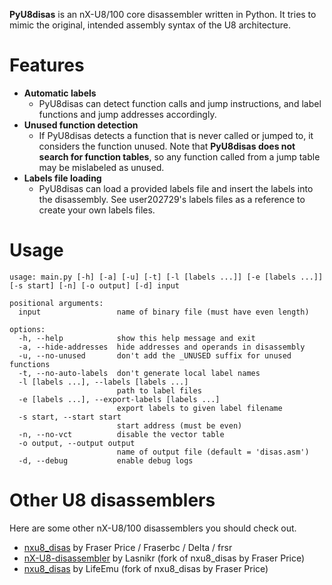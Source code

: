 **PyU8disas** is an nX-U8/100 core disassembler written in Python. It tries to mimic the original, intended assembly syntax of the U8 architecture.

# Features
- **Automatic labels**
  - PyU8disas can detect function calls and jump instructions, and label functions and jump addresses accordingly.
- **Unused function detection**
  - If PyU8disas detects a function that is never called or jumped to, it considers the function unused. Note that **PyU8disas does not search for function tables**, so any function called from a jump table may be mislabeled as unused. 
- **Labels file loading**
  - PyU8disas can load a provided labels file and insert the labels into the disassembly. See user202729's labels files as a reference to create your own labels files.

# Usage
```
usage: main.py [-h] [-a] [-u] [-t] [-l [labels ...]] [-e [labels ...]] [-s start] [-n] [-o output] [-d] input

positional arguments:
  input                 name of binary file (must have even length)

options:
  -h, --help            show this help message and exit
  -a, --hide-addresses  hide addresses and operands in disassembly
  -u, --no-unused       don't add the _UNUSED suffix for unused functions
  -t, --no-auto-labels  don't generate local label names
  -l [labels ...], --labels [labels ...]
                        path to label files
  -e [labels ...], --export-labels [labels ...]
                        export labels to given label filename
  -s start, --start start
                        start address (must be even)
  -n, --no-vct          disable the vector table
  -o output, --output output
                        name of output file (default = 'disas.asm')
  -d, --debug           enable debug logs
```

# Other U8 disassemblers
Here are some other nX-U8/100 disassemblers you should check out.

- [nxu8_disas](https://github.com/Fraserbc/nxu8_disas) by Fraser Price / Fraserbc / Delta / frsr
- [nX-U8-disassembler](https://github.com/lasnikr/nX-U8-disassembler) by Lasnikr (fork of nxu8_disas by Fraser Price)
- [nxu8_disas](https://github.com/LifeEmu/nxu8_disas) by LifeEmu (fork of nxu8_disas by Fraser Price)
